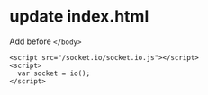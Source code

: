 # update index.html

Add before `</body>`

```
<script src="/socket.io/socket.io.js"></script>
<script>
  var socket = io();
</script>
```


